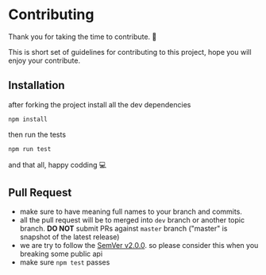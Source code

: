 # Contributing
Thank you for taking the time to contribute. 🎉

This is short set of guidelines for contributing to this project, hope you will enjoy your contribute.

## Installation
after forking the project install all the dev dependencies
```bash
npm install
```

then run the tests
```bash
npm run test
```

and that all, happy codding 💻 

## Pull Request
- make sure to have meaning full names to your branch and commits.
- all the pull request will be to merged into ```dev``` branch or another topic branch. **DO NOT** submit PRs against ```master``` branch ("master" is snapshot of the latest release)
- we are try to follow the [SemVer v2.0.0](http://semver.org/). so please consider this when you breaking some public api
- make sure ```npm test``` passes


